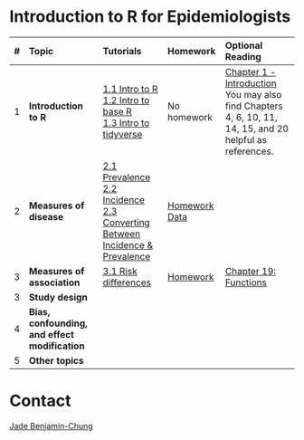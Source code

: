 # Introduction to R for Epidemiologists

|# | Topic | Tutorials  | Homework  | Optional Reading
|--- | :--- | :---       | :---       | :---   
|1 | <b>Introduction to R</b> |[1.1 Intro to R](https://jadebc.shinyapps.io/intro-to-R/) <br /> [1.2 Intro to base R](https://www.datacamp.com/courses/free-introduction-to-r)<br /> [1.3 Intro to tidyverse](https://www.datacamp.com/courses/introduction-to-the-tidyverse) | No homework | [Chapter 1 - Introduction](http://r4ds.had.co.nz/index.html) <br /> You may also find Chapters 4, 6, 10, 11, 14, 15, and 20 helpful as references.
|2 | <b>Measures of disease</b> |[2.1 Prevalence](https://jadebc.shinyapps.io/prevalence/) <br />[2.2 Incidence](https://jadebc.shinyapps.io/Incidence/) <br />  [2.3 Converting Between Incidence & Prevalence](https://jadebc.shinyapps.io/convert-inc-prev/)|<a href="https://github.com/jadebc-berkeley/PH250B/blob/master/homework/hw_mod.R" download>Homework</a> <br /> <a href="https://github.com/jadebc-berkeley/PH250B/blob/master/homework/hw_mod.RData" download>Data</a>|
|3 | <b>Measures of association</b> | [3.1 Risk differences](https://jadebc.shinyapps.io/Risk_difference/) | <a href="https://github.com/jadebc-berkeley/PH250B/blob/master/homework/hw_moa.R" download> Homework</a> | [Chapter 19: Functions](http://r4ds.had.co.nz/functions.html)
|3 | <b>Study design</b> |||
|4 | <b>Bias, confounding, and effect modification</b> |||
|5 | <b>Other topics</b> |||



# Contact
[Jade Benjamin-Chung](mailto:jadebc@berkeley.edu)  

<!-- ![alt text](http://bbd.berkeley.edu/uploads/5/4/3/7/54378593/published/benjamin-chung-jade_1.jpeg?1507227294 "Jade") -->
